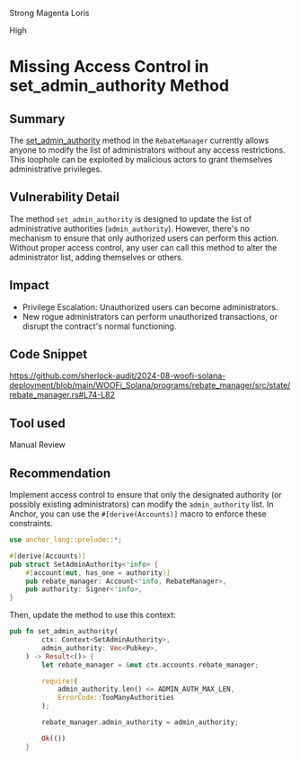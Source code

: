 Strong Magenta Loris

High

# Missing Access Control in set_admin_authority Method

## Summary
The [set_admin_authority](https://github.com/sherlock-audit/2024-08-woofi-solana-deployment/blob/main/WOOFi_Solana/programs/rebate_manager/src/state/rebate_manager.rs#L74-L82) method  in the `RebateManager` currently allows anyone to modify the list of administrators without any access restrictions. This loophole can be exploited by malicious actors to grant themselves administrative privileges.
## Vulnerability Detail
The method `set_admin_authority` is designed to update the list of administrative authorities (`admin_authority`). However, there's no mechanism to ensure that only authorized users can perform this action. Without proper access control, any user can call this method to alter the administrator list, adding themselves or others.
## Impact

- Privilege Escalation: Unauthorized users can become administrators.
-  New rogue administrators can perform unauthorized transactions, or disrupt the contract's normal functioning.


## Code Snippet
https://github.com/sherlock-audit/2024-08-woofi-solana-deployment/blob/main/WOOFi_Solana/programs/rebate_manager/src/state/rebate_manager.rs#L74-L82
## Tool used

Manual Review

## Recommendation
Implement access control to ensure that only the designated authority (or possibly existing administrators) can modify the `admin_authority` list. In Anchor, you can use the `#[derive(Accounts)]` macro to enforce these constraints.
```rust
use anchor_lang::prelude::*;

#[derive(Accounts)]
pub struct SetAdminAuthority<'info> {
    #[account(mut, has_one = authority)]
    pub rebate_manager: Account<'info, RebateManager>,
    pub authority: Signer<'info>,
}
```
Then, update the method to use this context:
```rust
pub fn set_admin_authority(
        ctx: Context<SetAdminAuthority>,
        admin_authority: Vec<Pubkey>,
    ) -> Result<()> {
        let rebate_manager = &mut ctx.accounts.rebate_manager;

        require!(
            admin_authority.len() <= ADMIN_AUTH_MAX_LEN,
            ErrorCode::TooManyAuthorities
        );

        rebate_manager.admin_authority = admin_authority;

        Ok(())
    }
```